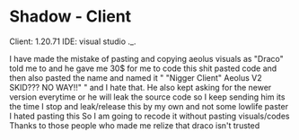 # Shadow - Client

Client: 1.20.71
IDE: visual studio ._.

I have made the mistake of pasting and copying aeolus visuals as "Draco" told me to and he gave me 30$ for me to code this shit pasted code and then also pasted the name and named it " "Nigger Client" Aeolus V2 SKID??? NO WAY!!" " and I hate that. He also kept asking for the newer version everytime or he will leak the source code so I keep sending him its the time I stop and leak/release this by my own and not some lowlife paster I hated pasting this So I am going to recode it without pasting visuals/codes Thanks to those people who made me relize that draco isn't trusted
